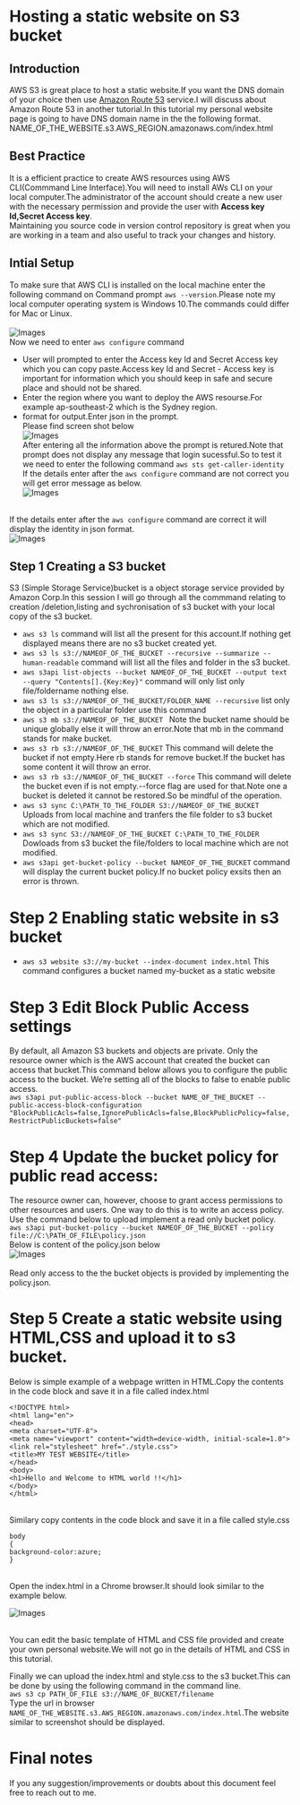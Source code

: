 # Hosting a static website on S3 bucket

## Introduction
AWS S3 is great place to host a static website.If you want the DNS domain of your choice then use [Amazon Route 53](https://aws.amazon.com/route53/) service.I will discuss about Amazon Route 53 in another tutorial.In this tutorial my personal website page is going to have DNS domain name in the the following format.<br>
NAME_OF_THE_WEBSITE.s3.AWS_REGION.amazonaws.com/index.html


## Best Practice
It is a efficient practice to create AWS resources using AWS CLI(Commmand Line Interface).You will need to install AWs CLI on your local computer.The administrator of the account should create a new user with the necessary permission and provide the user with <b>Access key Id,Secret Access key</b>.<br>
Maintaining you source code in version control repository is great when you are working in a team and also useful to track your changes and history.

## Intial Setup
To make sure that AWS CLI is installed on the local machine enter the following command on Command prompt `aws --version`.Please note my local computer operating system is Windows 10.The commands could differ for Mac or Linux.<br>
<br>
![Images](./images/aws_version.PNG)
<br>
Now we need to enter `aws configure` command<br>
- User will prompted to enter the Access key Id and Secret Access key which you can copy paste.Access key Id and Secret - Access key is important for information which you should keep in safe and secure place and should not be shared.
- Enter the region where you want to deploy the AWS resourse.For example ap-southeast-2 which is the Sydney region.
- format for output.Enter json in the prompt.<br>
Please find screen shot below<br>
![Images](./images/aws_config.PNG)
<br>After entering all the information above the prompt is retured.Note that prompt does not display any message that login sucessful.So to test it we need to enter the following command `aws sts get-caller-identity`<br>
If the details enter after the `aws configure` command are not correct you will get error message as below.<br>
![Images](./images/aws_conn_err.PNG)

<br>If the details enter after the `aws configure` command are correct it will display the identity in json format.<br>
![Images](./images/aws_conn_sucess.PNG)

## Step 1 Creating a S3 bucket 
S3 (Simple Storage Service)bucket is a object storage service provided by Amazon Corp.In this session I will go through all the commmand relating to creation /deletion,listing and sychronisation of s3 bucket with your local copy of the s3 bucket.
- `aws s3 ls` command will list all the present for this account.If nothing get displayed means there are no s3 bucket created yet.
- `aws s3 ls s3://NAMEOF_OF_THE_BUCKET --recursive --summarize --human-readable` command will list all the files and folder in the s3 bucket.
- `aws s3api list-objects --bucket NAMEOF_OF_THE_BUCKET --output text --query "Contents[].{Key:Key}"` command  will only list only file/foldername nothing else.
- `aws s3 ls s3://NAMEOF_OF_THE_BUCKET/FOLDER_NAME --recursive`
list only the object in a particular folder use this command
- `aws s3 mb s3://NAMEOF_OF_THE_BUCKET ` Note the bucket name should be unique globally else it will throw an error.Note that mb in the command stands for make bucket.
- `aws s3 rb s3://NAMEOF_OF_THE_BUCKET` This command will delete the bucket if not empty.Here rb stands for remove bucket.If the bucket has some content it will throw an error.
- `aws s3 rb s3://NAMEOF_OF_THE_BUCKET --force` This command will delete the bucket even if is not empty.--force flag are used for that.Note one a bucket is deleted it cannot be restored.So be mindful of the operation.
- `aws s3 sync C:\PATH_TO_THE_FOLDER S3://NAMEOF_OF_THE_BUCKET` Uploads from local machine and tranfers the file folder to s3 bucket which are not modified.
- `aws s3 sync S3://NAMEOF_OF_THE_BUCKET C:\PATH_TO_THE_FOLDER` Dowloads from s3 bucket the file/folders to local machine which are not modified.
- `aws s3api get-bucket-policy --bucket NAMEOF_OF_THE_BUCKET` command will display the current bucket policy.If no bucket policy exsits then an error is thrown.

# Step 2 Enabling static website in s3 bucket
- `aws s3 website s3://my-bucket --index-document index.html` This command configures a bucket named my-bucket as a static website

# Step 3 Edit Block Public Access settings
By default, all Amazon S3 buckets and objects are private. Only the resource owner which is the AWS account that created the bucket can access that bucket.This command below allows you to configure the public access to the bucket. We’re setting all of the blocks to false to enable public access.<br>
`aws s3api put-public-access-block --bucket NAME_OF_THE_BUCKET --public-access-block-configuration "BlockPublicAcls=false,IgnorePublicAcls=false,BlockPublicPolicy=false,RestrictPublicBuckets=false"`
<br>

# Step 4 Update the bucket policy for public read access:
 
The resource owner can, however, choose to grant access permissions to other resources and users. One way to do this is to write an access policy.<br>
Use the command below to upload implement a read only bucket policy.<br>
`aws s3api put-bucket-policy --bucket NAMEOF_OF_THE_BUCKET --policy file://C:\PATH_OF_FILE\policy.json`<br>
Below is content of the policy.json below<br>
![Images](./images/aws_policy_json.PNG)          
<br>
Read only access to the the bucket objects is provided by implementing the policy.json.

# Step 5 Create a static website using HTML,CSS and upload it to s3 bucket.
Below is simple example of a webpage written in HTML.Copy the contents in the code block and save it in a file called index.html<br>

    <!DOCTYPE html>
    <html lang="en">
    <head>
    <meta charset="UTF-8">
    <meta name="viewport" content="width=device-width, initial-scale=1.0">
    <link rel="stylesheet" href="./style.css">
    <title>MY TEST WEBSITE</title>
    </head>
    <body>
    <h1>Hello and Welcome to HTML world !!</h1>
    </body>
    </html>
<br>Similary copy contents in the code block and save it in a file called style.css

    body
    {
    background-color:azure;
    }

<br>Open the index.html in a Chrome browser.It should look similar to the example below.

![Images](.images/aws_website_ouput.PNG)

<br>You can edit the basic template of HTML and CSS file provided and create your own personal website.We will not go in the details of HTML and CSS in this tutorial.<br>

Finally we can upload the index.html and style.css to the s3 bucket.This can be done by using the following command in the command line.<br>
`aws s3 cp PATH_OF_FILE s3://NAME_OF_BUCKET/filename`
<br>
Type the url in browser `NAME_OF_THE_WEBSITE.s3.AWS_REGION.amazonaws.com/index.html`.The website similar to screenshot should be displayed.

# Final notes
If you any suggestion/improvements or doubts about this document feel free to reach out to me.

 

                
















